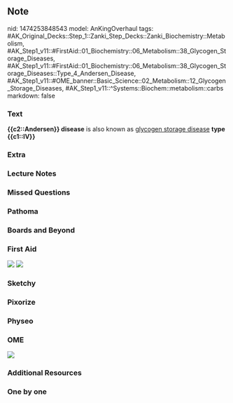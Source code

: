 ## Note
nid: 1474253848543
model: AnKingOverhaul
tags: #AK_Original_Decks::Step_1::Zanki_Step_Decks::Zanki_Biochemistry::Metabolism, #AK_Step1_v11::#FirstAid::01_Biochemistry::06_Metabolism::38_Glycogen_Storage_Diseases, #AK_Step1_v11::#FirstAid::01_Biochemistry::06_Metabolism::38_Glycogen_Storage_Diseases::Type_4_Andersen_Disease, #AK_Step1_v11::#OME_banner::Basic_Science::02_Metabolism::12_Glycogen_Storage_Diseases, #AK_Step1_v11::^Systems::Biochem::metabolism::carbs
markdown: false

### Text
<div>
  <b>{{c2::Andersen}} disease</b> is also known as <u>glycogen
  storage disease</u> <b>type {{c1::IV}}</b>
</div>

### Extra


### Lecture Notes


### Missed Questions


### Pathoma


### Boards and Beyond


### First Aid
<img src="tmpsym_RC.png"> <img src="tmpWxObxH.png">

### Sketchy


### Pixorize


### Physeo


### OME
<div class="ome-widget">
  <a href=
  "https://onlinemeded.org/spa/metabolism/glycogen-storage-diseases/acquire?ref=anki">
  <img src="_OME_AnkiFlashcards_Lesson_4.png"></a>
</div>

### Additional Resources


### One by one

